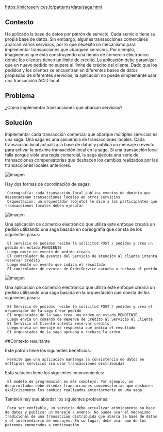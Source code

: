 https://microservices.io/patterns/data/saga.html

## Contexto

Ha aplicado la base de datos por patrón de servicio. Cada servicio tiene su propia base de datos. Sin embargo, algunas transacciones comerciales abarcan varios servicios, por lo que necesita un mecanismo para implementar transacciones que abarquen servicios. Por ejemplo, imaginemos que está construyendo una tienda de comercio electrónico donde los clientes tienen un límite de crédito. La aplicación debe garantizar que un nuevo pedido no supere el límite de crédito del cliente. Dado que los pedidos y los clientes se encuentran en diferentes bases de datos propiedad de diferentes servicios, la aplicación no puede simplemente usar una transacción ACID local.

## Problema

¿Cómo implementar transacciones que abarcan servicios?

## Solución

Implementar cada transacción comercial que abarque múltiples servicios es una saga. Una saga es una secuencia de transacciones locales. Cada transacción local actualiza la base de datos y publica un mensaje o evento para activar la próxima transacción local en la saga. Si una transacción local falla porque viola una regla comercial, la saga ejecuta una serie de transacciones compensatorias que deshacen los cambios realizados por las transacciones locales anteriores.

![imagen](https://user-images.githubusercontent.com/9199380/89132509-b013b380-d4e2-11ea-9f06-905584dbfe87.png)

Hay dos formas de coordinación de sagas:

     Coreografía: cada transacción local publica eventos de dominio que desencadenan transacciones locales en otros servicios
     Orquestación: un orquestador (objeto) le dice a los participantes qué transacciones locales deben ejecutar
     
![imagen](https://user-images.githubusercontent.com/9199380/89132540-efda9b00-d4e2-11ea-84e5-4e65b046068f.png)

Una aplicación de comercio electrónico que utiliza este enfoque crearía un pedido utilizando una saga basada en coreografía que consta de los siguientes pasos:

     El servicio de pedidos recibe la solicitud POST / pedidos y crea un pedido en estado PENDIENTE
     Luego emite un evento de pedido creado
     El controlador de eventos del Servicio de atención al cliente intenta reservar crédito
     Luego emite un evento que indica el resultado
     El controlador de eventos de OrderService aprueba o rechaza el pedido
     
 ![imagen](https://user-images.githubusercontent.com/9199380/89132571-29130b00-d4e3-11ea-9bd8-4d9ac7e4d880.png)
 
 Una aplicación de comercio electrónico que utiliza este enfoque crearía un pedido utilizando una saga basada en la orquestación que consta de los siguientes pasos:

     El Servicio de pedidos recibe la solicitud POST / pedidos y crea el orquestador de la saga Crear pedido
     El orquestador de la saga crea una orden en estado PENDIENTE
     Luego envía un comando de Reserva de Crédito al Servicio al Cliente
     El Servicio al Cliente intenta reservar crédito
     Luego envía un mensaje de respuesta que indica el resultado
     El orquestador de la saga aprueba o rechaza la orden
     
##Contexto resultante

Este patrón tiene los siguientes beneficios:

     Permite que una aplicación mantenga la consistencia de datos en múltiples servicios sin usar transacciones distribuidas

Esta solución tiene los siguientes inconvenientes:

     El modelo de programación es más complejo. Por ejemplo, un desarrollador debe diseñar transacciones compensatorias que deshacen explícitamente los cambios realizados anteriormente en una saga.

También hay que abordar los siguientes problemas:

     Para ser confiable, un servicio debe actualizar atómicamente su base de datos y publicar un mensaje / evento. No puede usar el mecanismo tradicional de una transacción distribuida que abarca la base de datos y el intermediario de mensajes. En su lugar, debe usar uno de los patrones enumerados a continuación.

